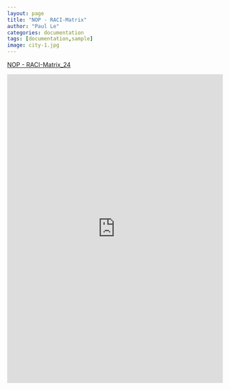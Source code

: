 ```yaml
---
layout: page
title: "NOP - RACI-Matrix"
author: "Paul Le"
categories: documentation
tags: [documentation,sample]
image: city-1.jpg
---
```


[NOP - RACI-Matrix_24](https://docs.google.com/spreadsheets/d/1xvmsDddMmlL2jauM2-JBBFZMo3PSgp-E/edit?usp=sharing&ouid=109229415087201727842&rtpof=true&sd=true)


<style>
  .centered-iframe-container {
    display: flex;
    justify-content: center;
    width: 100%;
  }

  .centered-iframe {
    width: 1720px;
    height: 720px;
    border: 1px solid #ddd; /* Optional: Adds a border */
  }
</style>

<div class="centered-iframe-container">
  <iframe class="centered-iframe" src="https://docs.google.com/spreadsheets/d/1xvmsDddMmlL2jauM2-JBBFZMo3PSgp-E/edit?usp=sharing&ouid=109229415087201727842&rtpof=true&sd=true/preview"></iframe>
</div>